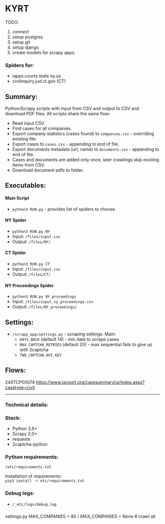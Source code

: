 # KYRT
TODO:
1. connect
2. setup postgres
3. setup git
4. setup django
5. create models for scrapy apps.


### Spiders for:  
- iapps.courts.state.ny.us
- civilinquiry.jud.ct.gov (CT)

## Summary:
Python/Scrapy scripts with input from CSV and output to CSV and download PDF files.
All scripts share the same flow:
- Read input CSV.
- Find cases for all companies.
- Export company statistics (cases found) to `companies.csv` - overriding existing file.
- Export cases to `cases.csv` - appending to end of file.
- Export documents metadata (url, name) to `documents.csv` - appending to end of file.
- Cases and documents are added only once, later crawlings skip existing items from CSV.
- Download document pdfs to folder.

## Executables:
#### Main Script
- `python3 RUN.py` - provides list of spiders to choose

#### NY Spider
- `python3 RUN.py NY`
- Input: `/files/input.csv`
- Output: `/files/NY/`

#### CT Spider
- `python3 RUN.py CT`
- Input: `/files/input.csv`
- Output: `/files/CT/`

#### NY Proceedings Spider
- `python3 RUN.py NY_proceedings`
- Input: `/files/input_ny_proceedings.csv`
- Output: `/files/NY_proceedings/`

## Settings:
- `/scrapy_app/settings.py` - scraping settings. Main:
  * `DAYS_BACK` (default 14) - min date to scrape cases
  * `MAX_CAPTCHA_RETRIES` (default 20) - max sequential fails to give up with 2captcha
  * `TWO_CAPTCHA_API_KEY`


## Flows:
24STCP00074
https://www.lacourt.org/casesummary/ui/index.aspx?casetype=civil
  
---
### Technical details:
### Stack:
* Python 3.8+
* Scrapy 2.0+
* requests
* 2captcha-python

### Python requirements:
`/etc/requirements.txt`

Installation of requirements:  
`pip3 install -r etc/requirements.txt`

### Debug logs:
- `/_etc/logs/debug.log`

### 
settings.py
MAX_COMPANIES = 80
/
MAX_COMPANIES = None # crawl all
